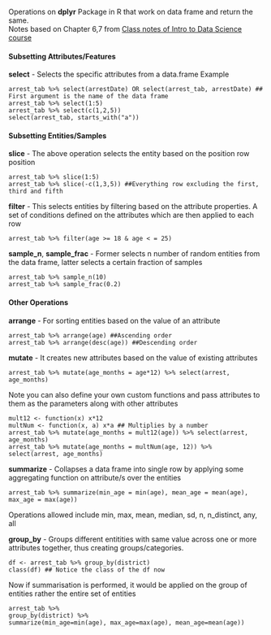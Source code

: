 Operations on **dplyr** Package in R that work on data frame and return the same.</br>
Notes based on Chapter 6,7 from [Class notes of Intro to Data Science course](https://www.hcbravo.org/IntroDataSci/bookdown-notes)

#### Subsetting Attributes/Features
**select** - Selects the specific attributes from a data.frame
Example
```{r}
arrest_tab %>% select(arrestDate) OR select(arrest_tab, arrestDate) ## First argument is the name of the data frame
arrest_tab %>% select(1:5)
arrest_tab %>% select(c(1,2,5))
select(arrest_tab, starts_with("a"))
```

#### Subsetting Entities/Samples
**slice** - The above operation selects the entity based on the position row position
```{r}
arrest_tab %>% slice(1:5) 
arrest_tab %>% slice(-c(1,3,5)) ##Everything row excluding the first, third and fifth
```
**filter** - This selects entities by filtering based on the attribute properties. A set of conditions defined on the attributes which are then applied to each row
```{r}
arrest_tab %>% filter(age >= 18 & age < = 25)
```
**sample_n**, **sample_frac** - Former selects n number of random entities from the data frame, latter selects a certain fraction of samples
```{r}
arrest_tab %>% sample_n(10)
arrest_tab %>% sample_frac(0.2)
```
#### Other Operations
**arrange** - For sorting entities based on the value of an attribute
```{r}
arrest_tab %>% arrange(age) ##Ascending order
arrest_tab %>% arrange(desc(age)) ##Descending order
```

**mutate** - It creates new attributes based on the value of existing attributes
```{r}
arrest_tab %>% mutate(age_months = age*12) %>% select(arrest, age_months)
```
Note you can also define your own custom functions and pass attributes to them as the parameters along with other attributes
```{r}
mult12 <- function(x) x*12
multNum <- function(x, a) x*a ## Multiplies by a number
arrest_tab %>% mutate(age_months = mult12(age)) %>% select(arrest, age_months)
arrest_tab %>% mutate(age_months = multNum(age, 12)) %>% select(arrest, age_months)
```
**summarize** - Collapses a data frame into single row by applying some aggregating function on attribute/s over the entities
```{r}
arrest_tab %>% summarize(min_age = min(age), mean_age = mean(age), max_age = max(age))
```
Operations allowed include min, max, mean, median, sd, n, n_distinct, any, all

**group_by**  - Groups different entitities with same value across one or more attributes together, thus creating groups/categories.
```{r}
df <- arrest_tab %>% group_by(district)
class(df) ## Notice the class of the df now
```
Now if summarisation is performed, it would be applied on the group of entities rather the entire set of entities
```{r}
arrest_tab %>%
group_by(district) %>%
summarize(min_age=min(age), max_age=max(age), mean_age=mean(age))
```
